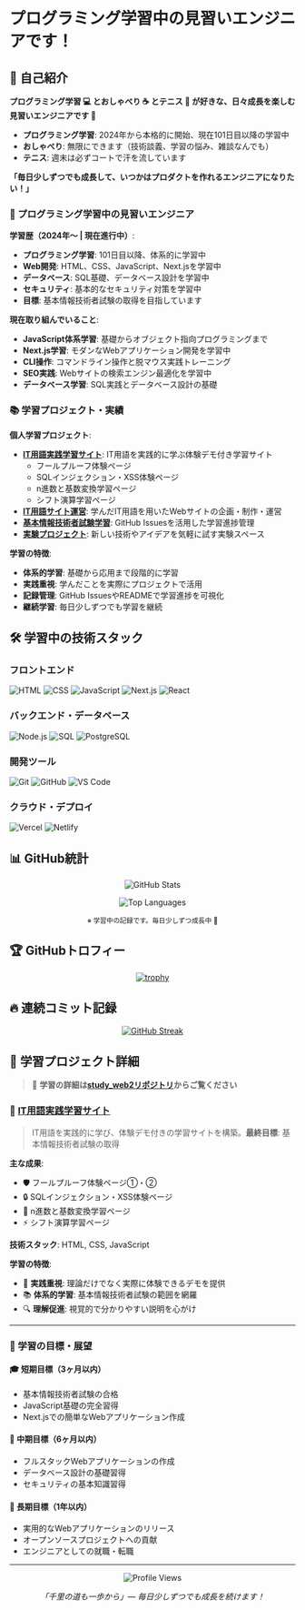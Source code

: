 # プログラミング学習中の見習いエンジニアです！

## 🚀 自己紹介

**プログラミング学習 💻 とおしゃべり ☕ とテニス 🎾 が好きな、日々成長を楽しむ見習いエンジニアです 🚀**

- **プログラミング学習**: 2024年から本格的に開始、現在101日目以降の学習中
- **おしゃべり**: 無限にできます（技術談義、学習の悩み、雑談なんでも）
- **テニス**: 週末は必ずコートで汗を流しています

**「毎日少しずつでも成長して、いつかはプロダクトを作れるエンジニアになりたい！」**

### 🌱 プログラミング学習中の見習いエンジニア

**学習歴（2024年〜 | 現在進行中）**:
- **プログラミング学習**: 101日目以降、体系的に学習中
- **Web開発**: HTML、CSS、JavaScript、Next.jsを学習中
- **データベース**: SQL基礎、データベース設計を学習中
- **セキュリティ**: 基本的なセキュリティ対策を学習中
- **目標**: 基本情報技術者試験の取得を目指しています

**現在取り組んでいること**:
- **JavaScript体系学習**: 基礎からオブジェクト指向プログラミングまで
- **Next.js学習**: モダンなWebアプリケーション開発を学習中
- **CLI操作**: コマンドライン操作と脱マウス実践トレーニング
- **SEO実践**: Webサイトの検索エンジン最適化を学習中
- **データベース学習**: SQL実践とデータベース設計の基礎

### 📚 学習プロジェクト・実績

**個人学習プロジェクト**:
- **[IT用語実践学習サイト](https://github.com/rin5uron/it-terms-lab)**: IT用語を実践的に学ぶ体験デモ付き学習サイト
  - フールプルーフ体験ページ
  - SQLインジェクション・XSS体験ページ
  - n進数と基数変換学習ページ
  - シフト演算学習ページ
- **[IT用語サイト運営](https://github.com/rin5uron/itwords)**: 学んだIT用語を用いたWebサイトの企画・制作・運営
- **[基本情報技術者試験学習](https://github.com/rin5uron/fe-study)**: GitHub Issuesを活用した学習進捗管理
- **[実験プロジェクト](https://github.com/rin5uron/myplayground)**: 新しい技術やアイデアを気軽に試す実験スペース

**学習の特徴**:
- **体系的学習**: 基礎から応用まで段階的に学習
- **実践重視**: 学んだことを実際にプロジェクトで活用
- **記録管理**: GitHub IssuesやREADMEで学習進捗を可視化
- **継続学習**: 毎日少しずつでも学習を継続

## 🛠️ 学習中の技術スタック

### フロントエンド
![HTML](https://img.shields.io/badge/HTML-E34F26?style=for-the-badge&logo=html5&logoColor=white)
![CSS](https://img.shields.io/badge/CSS-1572B6?style=for-the-badge&logo=css3&logoColor=white)
![JavaScript](https://img.shields.io/badge/JavaScript-F7DF1E?style=for-the-badge&logo=javascript&logoColor=black)
![Next.js](https://img.shields.io/badge/Next.js-000000?style=for-the-badge&logo=next.js&logoColor=white)
![React](https://img.shields.io/badge/React-20232A?style=for-the-badge&logo=react&logoColor=61DAFB)

### バックエンド・データベース
![Node.js](https://img.shields.io/badge/Node.js-339933?style=for-the-badge&logo=nodedotjs&logoColor=white)
![SQL](https://img.shields.io/badge/SQL-4479A1?style=for-the-badge&logo=mysql&logoColor=white)
![PostgreSQL](https://img.shields.io/badge/PostgreSQL-316192?style=for-the-badge&logo=postgresql&logoColor=white)

### 開発ツール
![Git](https://img.shields.io/badge/Git-F05032?style=for-the-badge&logo=git&logoColor=white)
![GitHub](https://img.shields.io/badge/GitHub-100000?style=for-the-badge&logo=github&logoColor=white)
![VS Code](https://img.shields.io/badge/VS_Code-007ACC?style=for-the-badge&logo=visual-studio-code&logoColor=white)

### クラウド・デプロイ
![Vercel](https://img.shields.io/badge/Vercel-000000?style=for-the-badge&logo=vercel&logoColor=white)
![Netlify](https://img.shields.io/badge/Netlify-00C7B7?style=for-the-badge&logo=netlify&logoColor=white)

## 📊 GitHub統計

<div align="center">

![GitHub Stats](https://github-readme-stats-three-pearl-83.vercel.app/api?username=rin5uron&show_icons=true&theme=onedark&hide_border=true&include_all_commits=true&locale=ja)

![Top Languages](https://github-readme-stats-three-pearl-83.vercel.app/api/top-langs/?username=rin5uron&layout=compact&theme=onedark&hide_border=true&langs_count=8&locale=ja)

<sub>※ 学習中の記録です。毎日少しずつ成長中 🚀</sub>

</div>

## 🏆 GitHubトロフィー

<div align="center">

[![trophy](https://github-profile-trophy.vercel.app/?username=rin5uron&theme=onedark&no-frame=true&column=7)](https://github.com/ryo-ma/github-profile-trophy)

</div>

## 🔥 連続コミット記録

<div align="center">

[![GitHub Streak](https://github-readme-streak-stats.herokuapp.com/?user=rin5uron&theme=onedark&hide_border=true&locale=ja)](https://git.io/streak-stats)

</div>

## 🌟 学習プロジェクト詳細

> 📌 **学習の詳細は[study_web2リポジトリ](https://github.com/rin5uron/study_web2)からご覧ください**

### 🎯 [IT用語実践学習サイト](https://github.com/rin5uron/it-terms-lab)
> IT用語を実践的に学び、体験デモ付きの学習サイトを構築。**最終目標**: 基本情報技術者試験の取得

**主な成果**:
- 🛡️ フールプルーフ体験ページ①・②
- 🔒 SQLインジェクション・XSS体験ページ
- 🔢 n進数と基数変換学習ページ
- ⚡ シフト演算学習ページ

**技術スタック**: HTML, CSS, JavaScript

**学習の特徴**:
- 🎯 **実践重視**: 理論だけでなく実際に体験できるデモを提供
- 📚 **体系的学習**: 基本情報技術者試験の範囲を網羅
- 🔍 **理解促進**: 視覚的で分かりやすい説明を心がけ

---

### 💼 学習の目標・展望

#### 🎓 短期目標（3ヶ月以内）
- 基本情報技術者試験の合格
- JavaScript基礎の完全習得
- Next.jsでの簡単なWebアプリケーション作成

#### 🚀 中期目標（6ヶ月以内）
- フルスタックWebアプリケーションの作成
- データベース設計の基礎習得
- セキュリティの基本知識習得

#### 🌟 長期目標（1年以内）
- 実用的なWebアプリケーションのリリース
- オープンソースプロジェクトへの貢献
- エンジニアとしての就職・転職

---

<div align="center">

![Profile Views](https://komarev.com/ghpvc/?username=rin5uron&color=blueviolet&style=flat-square)

*「千里の道も一歩から」― 毎日少しずつでも成長を続けます！*

</div>